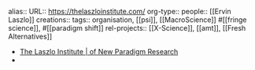 alias::
URL:: https://thelaszloinstitute.com/
org-type::
people:: [[Ervin Laszlo]]
creations::
tags:: organisation, [[psi]], [[MacroScience]] #[[fringe science]], #[[paradigm shift]]
rel-projects:: [[X-Science]], [[amt]], [[Fresh Alternatives]]


- [The Laszlo Institute | of New Paradigm Research](https://thelaszloinstitute.com/)
-
